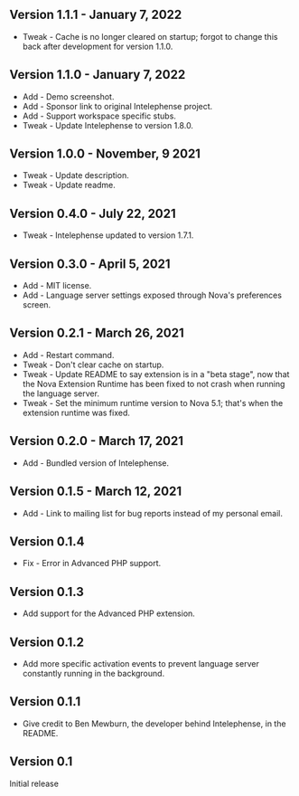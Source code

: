 ## Version 1.1.1 - January 7, 2022

* Tweak - Cache is no longer cleared on startup; forgot to change this back after development for version 1.1.0.

## Version 1.1.0 - January 7, 2022

* Add - Demo screenshot.
* Add - Sponsor link to original Intelephense project.
* Add - Support workspace specific stubs.
* Tweak - Update Intelephense to version 1.8.0.

## Version 1.0.0 - November, 9 2021

* Tweak - Update description.
* Tweak - Update readme.

## Version 0.4.0 - July 22, 2021

* Tweak - Intelephense updated to version 1.7.1.

## Version 0.3.0 - April 5, 2021

* Add - MIT license.
* Add - Language server settings exposed through Nova's preferences screen.

## Version 0.2.1 - March 26, 2021

* Add - Restart command.
* Tweak - Don't clear cache on startup.
* Tweak - Update README to say extension is in a "beta stage", now that the Nova Extension Runtime has been fixed to not crash when running the language server.
* Tweak - Set the minimum runtime version to Nova 5.1; that's when the extension runtime was fixed.

## Version 0.2.0 - March 17, 2021

* Add - Bundled version of Intelephense.

## Version 0.1.5 - March 12, 2021

* Add - Link to mailing list for bug reports instead of my personal email.

## Version 0.1.4

* Fix - Error in Advanced PHP support.

## Version 0.1.3

* Add support for the Advanced PHP extension.

## Version 0.1.2

* Add more specific activation events to prevent language server constantly running in the background.

## Version 0.1.1

* Give credit to Ben Mewburn, the developer behind Intelephense, in the README.

## Version 0.1

Initial release
